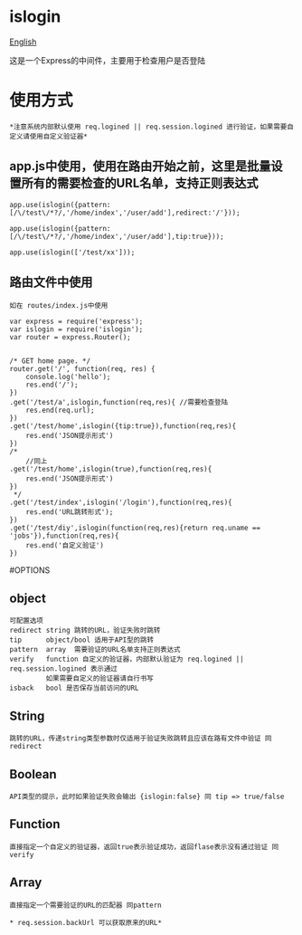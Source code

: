 islogin
=======

[English](https://github.com/skipify/islogin/blob/master/README.md)

这是一个Express的中间件，主要用于检查用户是否登陆

# 使用方式
	*注意系统内部默认使用 req.logined || req.session.logined 进行验证，如果需要自定义请使用自定义验证器*

## app.js中使用，使用在路由开始之前，这里是批量设置所有的需要检查的URL名单，支持正则表达式

	app.use(islogin({pattern:[/\/test\/*?/,'/home/index','/user/add'],redirect:'/'}));

	app.use(islogin({pattern:[/\/test\/*?/,'/home/index','/user/add'],tip:true}));

	app.use(islogin(['/test/xx']));

## 路由文件中使用
	如在 routes/index.js中使用

	var express = require('express');
	var islogin = require('islogin');
	var router = express.Router();


	/* GET home page. */
	router.get('/', function(req, res) {
		console.log('hello');
	 	res.end('/');
	})
	.get('/test/a',islogin,function(req,res){ //需要检查登陆
		res.end(req.url);
	})
	.get('/test/home',islogin({tip:true}),function(req,res){
		res.end('JSON提示形式')
	})
	/*
		//同上
	.get('/test/home',islogin(true),function(req,res){
		res.end('JSON提示形式')
	})
	 */
	.get('/test/index',islogin('/login'),function(req,res){
		res.end('URL跳转形式');
	})
	.get('/test/diy',islogin(function(req,res){return req.uname == 'jobs'}),function(req,res){
		res.end('自定义验证')
	})

#OPTIONS

## object
	可配置选项  
	redirect string 跳转的URL，验证失败时跳转
	tip      object/bool 适用于API型的跳转
	pattern  array  需要验证的URL名单支持正则表达式
	verify   function 自定义的验证器，内部默认验证为 req.logined || req.session.logined 表示通过
			 如果需要自定义的验证器请自行书写 
	isback   bool 是否保存当前访问的URL
## String
	跳转的URL，传递string类型参数时仅适用于验证失败跳转且应该在路有文件中验证 同 redirect
## Boolean
	API类型的提示，此时如果验证失败会输出 {islogin:false} 同 tip => true/false
## Function
	直接指定一个自定义的验证器，返回true表示验证成功，返回flase表示没有通过验证 同verify
## Array
	直接指定一个需要验证的URL的匹配器 同pattern

	* req.session.backUrl 可以获取原来的URL*